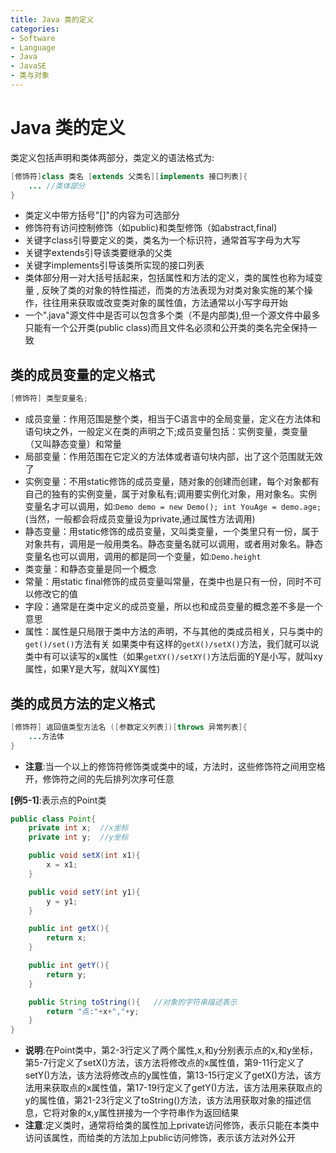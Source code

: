 ```yaml
---
title: Java 类的定义
categories:
- Software
- Language
- Java
- JavaSE
- 类与对象
---
```

# Java 类的定义

类定义包括声明和类体两部分，类定义的语法格式为:

```java
[修饰符]class 类名 [extends 父类名][implements 接口列表]{
    ... //类体部分
}
```

- 类定义中带方括号"[]"的内容为可选部分
- 修饰符有访问控制修饰（如public)和类型修饰（如abstract,final)
- 关键字class引导要定义的类，类名为一个标识符，通常首写字母为大写
- 关键字extends引导该类要继承的父类
- 关键字implements引导该类所实现的接口列表
- 类体部分用一对大括号括起来，包括属性和方法的定义，类的属性也称为域变量 , 反映了类的对象的特性描述，而类的方法表现为对类对象实施的某个操作，往往用来获取或改变类对象的属性值，方法通常以小写字母开始
- 一个".java"源文件中是否可以包含多个类（不是内部类),但一个源文件中最多只能有一个公开类(public class)而且文件名必须和公开类的类名完全保持一致

## 类的成员变量的定义格式

```java
[修饰符] 类型变量名;
```

- 成员变量：作用范围是整个类，相当于C语言中的全局变量，定义在方法体和语句块之外，一般定义在类的声明之下;成员变量包括：实例变量，类变量（又叫静态变量）和常量
- 局部变量：作用范围在它定义的方法体或者语句块内部，出了这个范围就无效了
- 实例变量：不用static修饰的成员变量，随对象的创建而创建，每个对象都有自己的独有的实例变量，属于对象私有;调用要实例化对象，用对象名。实例变量名才可以调用，如:`Demo demo = new Demo(); int YouAge = demo.age;`(当然，一般都会将成员变量设为private,通过属性方法调用)
- 静态变量：用static修饰的成员变量，又叫类变量，一个类里只有一份，属于对象共有，调用是一般用类名。静态变量名就可以调用，或者用对象名。静态变量名也可以调用，调用的都是同一个变量，如:`Demo.height`
- 类变量：和静态变量是同一个概念
- 常量：用static final修饰的成员变量叫常量，在类中也是只有一份，同时不可以修改它的值
- 字段：通常是在类中定义的成员变量，所以也和成员变量的概念差不多是一个意思
- 属性：属性是只局限于类中方法的声明，不与其他的类成员相关，只与类中的`get()/set()`方法有关
  如果类中有这样的`getX()/setX()`方法，我们就可以说类中有可以读写的x属性（如果`getXY()/setXY()`方法后面的Y是小写，就叫xy属性，如果Y是大写，就叫XY属性)

## 类的成员方法的定义格式

```java
[修饰符] 返回值类型方法名 ([参数定义列表])[throws 异常列表]{
    ...方法体
}
```

- **注意**:当一个以上的修饰符修饰类或类中的域，方法时，这些修饰符之间用空格开，修饰符之间的先后排列次序可任意

**[例5-1]**:表示点的Point类

```java
public class Point{
    private int x;	//x坐标
    private int y;	//y坐标

    public void setX(int x1){
        x = x1;
    }

    public void setY(int y1){
        y = y1;
    }

    public int getX(){
        return x;
    }

    public int getY(){
        return y;
    }

    public String toString(){	//对象的字符串描述表示
        return "点:"+x+","+y;
    }
}
```

- **说明**:在Point类中，第2-3行定义了两个属性,x,和y分别表示点的x,和y坐标，第5-7行定义了setX()方法，该方法将修改点的x属性值，第9-11行定义了setY()方法，该方法将修改点的y属性值，第13-15行定义了getX()方法，该方法用来获取点的x属性值，第17-19行定义了getY()方法，该方法用来获取点的y的属性值，第21-23行定义了toString()方法，该方法用获取对象的描述信息，它将对象的x,y属性拼接为一个字符串作为返回结果
- **注意**:定义类时，通常将给类的属性加上private访问修饰，表示只能在本类中访问该属性，而给类的方法加上public访问修饰，表示该方法对外公开

